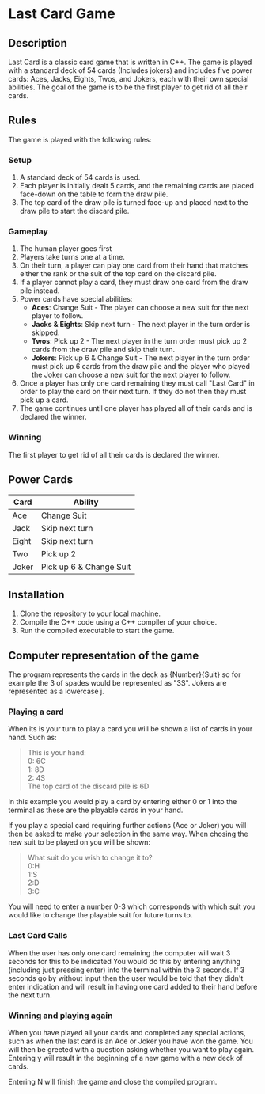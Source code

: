 # Last Card Game

## Description

Last Card is a classic card game that is written in C++. The game is played with a standard deck of 54 cards (Includes jokers) and includes five power cards: Aces, Jacks, Eights, Twos, and Jokers, each with their own special abilities. The goal of the game is to be the first player to get rid of all their cards.

## Rules

The game is played with the following rules:

### Setup

1. A standard deck of 54 cards is used.
2. Each player is initially dealt 5 cards, and the remaining cards are placed face-down on the table to form the draw pile.
3. The top card of the draw pile is turned face-up and placed next to the draw pile to start the discard pile.

### Gameplay

1. The human player goes first
2. Players take turns one at a time.
3. On their turn, a player can play one card from their hand that matches either the rank or the suit of the top card on the discard pile.
4. If a player cannot play a card, they must draw one card from the draw pile instead.
5. Power cards have special abilities:
    - **Aces**: Change Suit - The player can choose a new suit for the next player to follow.
    - **Jacks & Eights**: Skip next turn - The next player in the turn order is skipped.
    - **Twos**: Pick up 2 - The next player in the turn order must pick up 2 cards from the draw pile and skip their turn.
    - **Jokers**: Pick up 6 & Change Suit - The next player in the turn order must pick up 6 cards from the draw pile and the player who played the Joker can choose a new suit for the next player to follow.
5. Once a player has only one card remaining they must call "Last Card" in order to play the card on their next turn. If they do not then they must pick up a card.
6. The game continues until one player has played all of their cards and is declared the winner.

### Winning

The first player to get rid of all their cards is declared the winner.

## Power Cards

| Card | Ability                 |
|------|-------------------------|
| Ace  | Change Suit             |
| Jack | Skip next turn          |
| Eight| Skip next turn          |
| Two  | Pick up 2               |
| Joker| Pick up 6 & Change Suit |

## Installation

1. Clone the repository to your local machine.
2. Compile the C++ code using a C++ compiler of your choice.
3. Run the compiled executable to start the game.

## Computer representation of the game

The program represents the cards in the deck as {Number}{Suit} so for example the 3 of spades would be represented as "3S". Jokers are represented as a lowercase j.

### Playing a card
When its is your turn to play a card you will be shown a list of cards in your hand. Such as:
>This is your hand:  
>0: 6C  
>1: 8D  
>2: 4S  
>The top card of the discard pile is 6D

In this example you would play a card by entering either 0 or 1 into the terminal as these are the playable cards in your hand. 

If you play a special card requiring further actions (Ace or Joker) you will then be asked to make your selection in the same way. When chosing the new suit to be played on you will be shown:
>What suit do you wish to change it to?  
>0:H  
>1:S  
>2:D  
>3:C  

You will need to enter a number 0-3 which corresponds with which suit you would like to change the playable suit for future turns to.

### Last Card Calls
When the user has only one card remaining the computer will wait 3 seconds for this to be indicated
You would do this by entering anything (including just pressing enter) into the terminal within the 3 seconds. 
If 3 seconds go by without input then the user would be told that they didn't enter indication and will result in having one card added to their hand before the next turn.

### Winning and playing again
When you have played all your cards and completed any special actions, such as when the last card is an Ace or Joker you have won the game. 
You will then be greeted with a question asking whether you want to play again. Entering y will result in the beginning of a new game with a new deck of cards.

Entering N will finish the game and close the compiled program.

